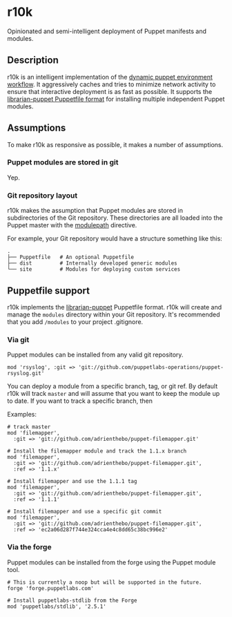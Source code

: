 r10k
====

Opinionated and semi-intelligent deployment of Puppet manifests and modules.

Description
-----------

[workflow]: http://puppetlabs.com/blog/git-workflow-and-puppet-environments/
[librarian]: https://github.com/rodjek/librarian-puppet

r10k is an intelligent implementation of the [dynamic puppet environment
workflow][workflow]. It aggressively caches and tries to minimize network
activity to ensure that interactive deployment is as fast as possible. It
supports the [librarian-puppet Puppetfile format][librarian] for installing
multiple independent Puppet modules.

Assumptions
-----------

To make r10k as responsive as possible, it makes a number of assumptions.

### Puppet modules are stored in git

Yep.

### Git repository layout

[modulepath]: http://docs.puppetlabs.com/references/stable/configuration.html#modulepath

r10k makes the assumption that Puppet modules are stored in subdirectories of
the Git repository. These directories are all loaded into the Puppet master with
the [modulepath][modulepath] directive.

For example, your Git repository would have a structure something like this:

    .
    ├── Puppetfile   # An optional Puppetfile
    ├── dist         # Internally developed generic modules
    └── site         # Modules for deploying custom services

Puppetfile support
------------------

r10k implements the [librarian-puppet][librarian] Puppetfile format. r10k will
create and manage the `modules` directory within your Git repository. It's
recommended that you add `/modules` to your project .gitignore.

### Via git

Puppet modules can be installed from any valid git repository.


    mod 'rsyslog', :git => 'git://github.com/puppetlabs-operations/puppet-rsyslog.git'

You can deploy a module from a specific branch, tag, or git ref. By default r10k
will track `master` and will assume that you want to keep the module up to date.
If you want to track a specific branch, then 

Examples:

    # track master
    mod 'filemapper',
      :git => 'git://github.com/adrienthebo/puppet-filemapper.git'

    # Install the filemapper module and track the 1.1.x branch
    mod 'filemapper',
      :git => 'git://github.com/adrienthebo/puppet-filemapper.git',
      :ref => '1.1.x'

    # Install filemapper and use the 1.1.1 tag
    mod 'filemapper',
      :git => 'git://github.com/adrienthebo/puppet-filemapper.git',
      :ref => '1.1.1'

    # Install filemapper and use a specific git commit
    mod 'filemapper',
      :git => 'git://github.com/adrienthebo/puppet-filemapper.git',
      :ref => 'ec2a06d287f744e324cca4e4c8dd65c38bc996e2'

### Via the forge

Puppet modules can be installed from the forge using the Puppet module tool.

    # This is currently a noop but will be supported in the future.
    forge 'forge.puppetlabs.com'

    # Install puppetlabs-stdlib from the Forge
    mod 'puppetlabs/stdlib', '2.5.1'
